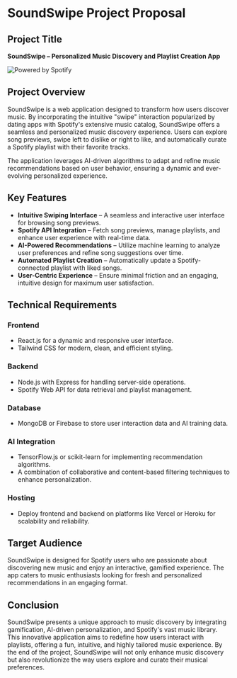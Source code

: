 # SoundSwipe Project Proposal

## Project Title

**SoundSwipe – Personalized Music Discovery and Playlist Creation App**

![Powered by Spotify](https://img.shields.io/badge/Powered%20by-Spotify-1DB954?style=plastic&logo=spotify&link=https://open.spotify.com)


## Project Overview

SoundSwipe is a web application designed to transform how users discover music. By incorporating the intuitive "swipe" interaction popularized by dating apps with Spotify's extensive music catalog, SoundSwipe offers a seamless and personalized music discovery experience. Users can explore song previews, swipe left to dislike or right to like, and automatically curate a Spotify playlist with their favorite tracks.

The application leverages AI-driven algorithms to adapt and refine music recommendations based on user behavior, ensuring a dynamic and ever-evolving personalized experience.

## Key Features

- **Intuitive Swiping Interface** – A seamless and interactive user interface for browsing song previews.
- **Spotify API Integration** – Fetch song previews, manage playlists, and enhance user experience with real-time data.
- **AI-Powered Recommendations** – Utilize machine learning to analyze user preferences and refine song suggestions over time.
- **Automated Playlist Creation** – Automatically update a Spotify-connected playlist with liked songs.
- **User-Centric Experience** – Ensure minimal friction and an engaging, intuitive design for maximum user satisfaction.

## Technical Requirements

### Frontend

- React.js for a dynamic and responsive user interface.
- Tailwind CSS for modern, clean, and efficient styling.

### Backend

- Node.js with Express for handling server-side operations.
- Spotify Web API for data retrieval and playlist management.

### Database

- MongoDB or Firebase to store user interaction data and AI training data.

### AI Integration

- TensorFlow.js or scikit-learn for implementing recommendation algorithms.
- A combination of collaborative and content-based filtering techniques to enhance personalization.

### Hosting

- Deploy frontend and backend on platforms like Vercel or Heroku for scalability and reliability.

## Target Audience

SoundSwipe is designed for Spotify users who are passionate about discovering new music and enjoy an interactive, gamified experience. The app caters to music enthusiasts looking for fresh and personalized recommendations in an engaging format.

## Conclusion

SoundSwipe presents a unique approach to music discovery by integrating gamification, AI-driven personalization, and Spotify's vast music library. This innovative application aims to redefine how users interact with playlists, offering a fun, intuitive, and highly tailored music experience. By the end of the project, SoundSwipe will not only enhance music discovery but also revolutionize the way users explore and curate their musical preferences.
